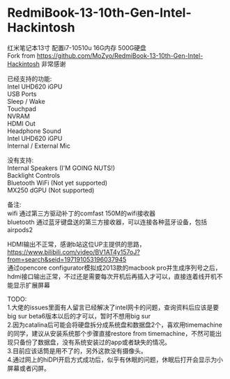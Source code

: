 # RedmiBook-13-10th-Gen-Intel-Hackintosh
红米笔记本13寸 配置i7-10510u 16G内存 500G硬盘  
Fork from  https://github.com/MoZyo/RedmiBook-13-10th-Gen-Intel-Hackintosh 非常感谢



已经支持的功能:  
 Intel UHD620 iGPU  
 USB Ports  
 Sleep / Wake  
 Touchpad  
 NVRAM  
 HDMI Out  
 Headphone Sound  
 Intel UHD620 iGPU  
 Internal / External Mic  
 
 
 
没有支持:  
 Internal Speakers (I'M GOING NUTS!)  
 Backlight Controls  
 Bluetooth
 WiFi (Not yet supported)  
 MX250 dGPU (Not supported)  

备注:  
wifi 通过第三方驱动补丁的comfast 150M的wifi接收器  
bluetooth  通过蓝牙键盘送的第三方接收器，可以连接各种蓝牙设备，包括airpods2  


HDMI输出不正常，感谢b站这位UP主提供的思路，https://www.bilibili.com/video/BV1AT4y157oJ?from=search&seid=197191053196037945  
通过opencore configurator模拟成2013款的macbook pro并生成序列号之后，hdmi接口输出正常，不过还是需要每次开机后再插入才可以，直接连着线开机不能显示扩展屏幕

TODO:  
1.大佬的issues里面有人留言已经解决了intel网卡的问题，查询资料后应该是要big sur beta6版本以后的才可以，暂时不想用big sur  
2.因为catalina后可能会将硬盘拆分成系统盘和数据盘2个，喜欢用timemachine的同学，建议从安装系统那个步骤直接restore from timemachine，不然可能出现只备份了数据盘，没有系统安装过的app或者缺失的情况。  
3.目前应该话筒是用不了的，另外这款没有摄像头。  
4.通过网上的hiDPI开启方式成功后，似乎有休眠的问题，休眠后打开会显示为小屏幕或者闪屏。

